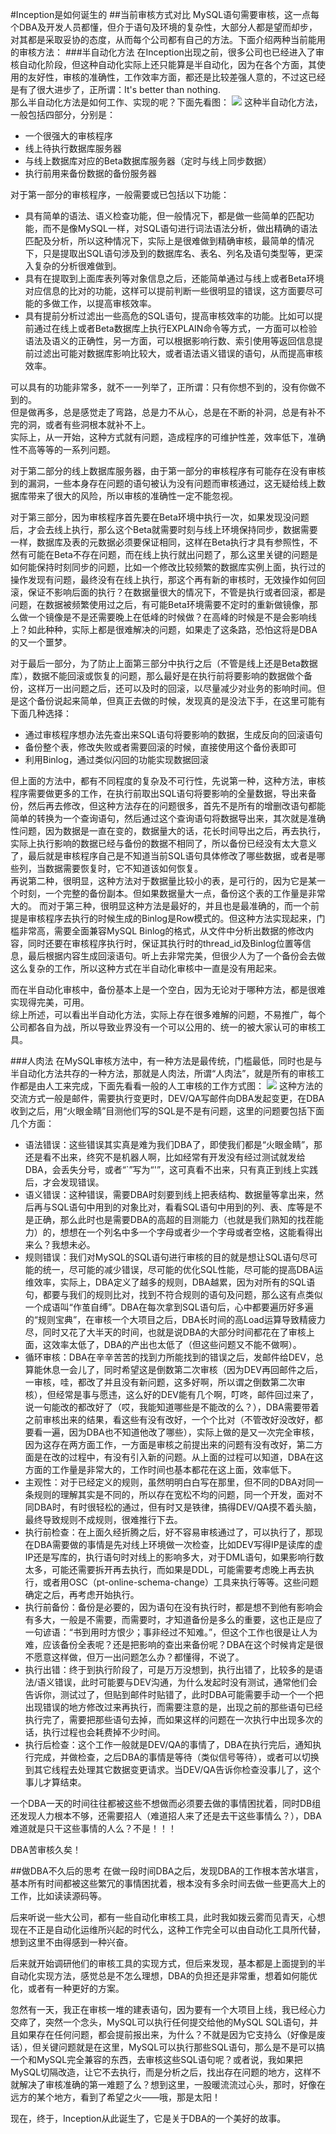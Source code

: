 #Inception是如何诞生的
##当前审核方式对比
MySQL语句需要审核，这一点每个DBA及开发人员都懂，但介于语句及环境的复杂性，大部分人都是望而却步，对其都是采取妥协的态度，从而每个公司都有自己的方法。下面介绍两种当前能用的审核方法：
###半自动化方法
在Inception出现之前，很多公司也已经进入了审核自动化阶段，但这种自动化实际上还只能算是半自动化，因为在各个方面，其使用的友好性，审核的准确性，工作效率方面，都还是比较差强人意的，不过这已经是有了很大进步了，正所谓：It's better than nothing.  
那么半自动化方法是如何工作、实现的呢？下面先看图：
![](inception_images/semiauto.png)
这种半自动化方法，一般包括四部分，分别是：  

* 一个很强大的审核程序  
* 线上待执行数据库服务器  
* 与线上数据库对应的Beta数据库服务器（定时与线上同步数据）  
* 执行前用来备份数据的备份服务器  

对于第一部分的审核程序，一般需要或已包括以下功能：  

* 具有简单的语法、语义检查功能，但一般情况下，都是做一些简单的匹配功能，而不是像MySQL一样，对SQL语句进行词法语法分析，做出精确的语法匹配及分析，所以这种情况下，实际上是很难做到精确审核，最简单的情况下，只是提取出SQL语句涉及到的数据库名、表名、列名及语句类型等，更深入复杂的分析很难做到。  
* 具有在提取到上面库表列等对象信息之后，还能简单通过与线上或者Beta环境对应信息的比对的功能，这样可以提前判断一些很明显的错误，这方面要尽可能的多做工作，以提高审核效率。
* 具有提前分析过滤出一些高危的SQL语句，提高审核效率的功能。比如可以提前通过在线上或者Beta数据库上执行EXPLAIN命令等方式，一方面可以检验语法及语义的正确性，另一方面，可以根据影响行数、索引使用等返回信息提前过滤出可能对数据库影响比较大，或者语法语义错误的语句，从而提高审核效率。

可以具有的功能非常多，就不一一列举了，正所谓：只有你想不到的，没有你做不到的。  
但是做再多，总是感觉走了弯路，总是力不从心，总是在不断的补洞，总是有补不完的洞，或者有些洞根本就补不上。  
实际上，从一开始，这种方式就有问题，造成程序的可维护性差，效率低下，准确性不高等等的一系列问题。

对于第二部分的线上数据库服务器，由于第一部分的审核程序有可能存在没有审核到的漏洞，一些本身存在问题的语句被认为没有问题而审核通过，这无疑给线上数据库带来了很大的风险，所以审核的准确性一定不能忽视。

对于第三部分，因为审核程序首先要在Beta环境中执行一次，如果发现没问题后，才会去线上执行，那么这个Beta就需要时刻与线上环境保持同步，数据需要一样，数据库及表的元数据必须要保证相同，这样在Beta执行才具有参照性，不然有可能在Beta不存在问题，而在线上执行就出问题了，那么这里关键的问题是如何能保持时刻同步的问题，比如一个修改比较频繁的数据库实例上面，执行过的操作发现有问题，最终没有在线上执行，那这个再有新的审核时，无效操作如何回滚，保证不影响后面的执行？在数据量很大的情况下，不管是执行或者回滚，都是问题，在数据被频繁使用过之后，有可能Beta环境需要不定时的重新做镜像，那么做一个镜像是不是还需要晚上在低峰的时候做？在高峰的时候是不是会影响线上？如此种种，实际上都是很难解决的问题，如果走了这条路，恐怕这将是DBA的又一个噩梦。

对于最后一部分，为了防止上面第三部分中执行之后（不管是线上还是Beta数据库），数据不能回滚或恢复的问题，那么最好是在执行前将要影响的数据做个备份，这样万一出问题之后，还可以及时的回滚，以尽量减少对业务的影响时间。但是这个备份说起来简单，但真正去做的时候，发现真的是没法下手，在这里可能有下面几种选择：  

* 通过审核程序想办法先查出来SQL语句将要影响的数据，生成反向的回滚语句
* 备份整个表，修改失败或者需要回滚的时候，直接使用这个备份表即可
* 利用Binlog，通过类似闪回的功能实现数据回滚

但上面的方法中，都有不同程度的复杂及不可行性，先说第一种，这种方法，审核程序需要做更多的工作，在执行前取出SQL语句将要影响的全量数据，导出来备份，然后再去修改，但这种方法存在的问题很多，首先不是所有的增删改语句都能简单的转换为一个查询语句，然后通过这个查询语句将数据导出来，其次就是准确性问题，因为数据是一直在变的，数据量大的话，花长时间导出之后，再去执行，实际上执行影响的数据已经与备份的数据不相同了，所以备份已经没有太大意义了，最后就是审核程序自己是不知道当前SQL语句具体修改了哪些数据，或者是哪些列，当数据需要恢复时，它不知道该如何恢复。  
再说第二种，很明显，这种方法对于数据量比较小的表，是可行的，因为它是某一个时刻，一个完整的备份副本。但如果数据量大一点，备份这个表的工作量是非常大的。
而对于第三种，很明显这种方法是最好的，并且也是最准确的，而一个前提是审核程序去执行的时候生成的Binlog是Row模式的。但这种方法实现起来，门槛非常高，需要全面兼容MySQL Binlog的格式，从文件中分析出数据的修改内容，同时还要在审核程序执行时，保证其执行时的thread_id及Binlog位置等信息，最后根据内容生成回滚语句。听上去非常完美，但很少人为了一个备份会去做这么复杂的工作，所以这种方式在半自动化审核中一直是没有用起来。

而在半自动化审核中，备份基本上是一个空白，因为无论对于哪种方法，都是很难实现得完美，可用。  
综上所述，可以看出半自动化方法，实际上存在很多难解的问题，不易推广，每个公司都各自为战，所以导致业界没有一个可以公用的、统一的被大家认可的审核工具。

###人肉法
在MySQL审核方法中，有一种方法是最传统，门槛最低，同时也是与半自动化方法共存的一种方法，那就是人肉法，所谓“人肉法”，就是所有的审核工作都是由人工来完成，下面先看看一般的人工审核的工作方式图：
![](inception_images/noauto.png)
这种方法的交流方式一般是邮件，需要执行变更时，DEV/QA写邮件向DBA发起变更，在DBA收到之后，用“火眼金睛”目测他们写的SQL是不是有问题，这里的问题要包括下面几个方面：

* 语法错误：这些错误其实真是难为我们DBA了，即使我们都是“火眼金睛”，那还是看不出来，终究不是机器人啊，比如经常有开发没有经过测试就发给DBA，会丢失分号，或者“\`”写为“'”，这可真看不出来，只有真正到线上实践后，才会发现错误。
* 语义错误：这种错误，需要DBA时刻要到线上把表结构、数据量等拿出来，然后再与SQL语句中用到的对象比对，看看SQL语句中用到的列、表、库等是不是正确，那么此时也是需要DBA的高超的目测能力（也就是我们熟知的找茬能力）的，想想在一个列名中多一个字母或者少一个字母或者空格，这能看得出来么？我想未必。
* 规则错误：我们对MySQL的SQL语句进行审核的目的就是想让SQL语句尽可能的统一，尽可能的减少错误，尽可能的优化SQL性能，尽可能的提高DBA运维效率，实际上，DBA定义了越多的规则，DBA越累，因为对所有的SQL语句，都要与我们的规则比对，找到不符合规则的语句及问题，那么这有点类似一个成语叫“作茧自缚”。DBA在每次拿到SQL语句后，心中都要遍历好多遍的“规则宝典”，在审核一个大项目之后，DBA长时间的高Load运算导致精疲力尽，同时又花了大半天的时间，也就是说DBA的大部分时间都花在了审核上面，这效率太低了，DBA的产出也太低了（但这些问题又不能不做啊）。
* 循环审核：DBA在辛辛苦苦的找到力所能找到的错误之后，发邮件给DEV，总算能休息一会儿了，同时希望这是倒数第二次审核（因为DEV再回邮件之后，一审核，哇，都改了并且没有新问题，这多好啊，所以谓之倒数第二次审核），但经常是事与愿违，这么好的DEV能有几个啊，叮咚，邮件回过来了，说一句能改的都改好了（哎，我能知道哪些是不能改的么？），DBA需要带着之前审核出来的结果，看这些有没有改好，一个个比对（不管改好没改好，都要看一遍，因为DBA也不知道他改了哪些），实际上做的是又一次完全审核，因为这存在两方面工作，一方面是审核之前提出来的问题有没有改好，第二方面是在改的过程中，有没有引入新的问题。从上面的过程可以知道，DBA在这方面的工作量是非常大的，工作时间也基本都花在这上面，效率低下。
* 主观性：对于已经定义的规则，虽然明明白白写在那里，但不同的DBA对同一条规则的理解其实是不同的，所以存在宽松不均的问题，同一个开发，面对不同DBA时，有时很轻松的通过，但有时又是铁律，搞得DEV/QA摸不着头脑，最终导致规则不成规则，很难推行下去。
* 执行前检查：在上面久经折腾之后，好不容易审核通过了，可以执行了，那现在DBA需要做的事情是先对线上环境做一次检查，比如DEV写得IP是读库的虚IP还是写库的，执行语句时对线上的影响多大，对于DML语句，如果影响行数太多，可能还需要拆开再去执行，而如果是DDL，可能需要考虑晚上再去执行，或者用OSC（pt-online-schema-change）工具来执行等等。这些问题确定之后，再考虑开始执行。
* 执行前备份：备份是必要的，因为语句在没有执行时，都是想不到他有影响会有多大，一般是不需要，而需要时，才知道备份是多么的重要，这也正是应了一句谚语：“书到用时方恨少；事非经过不知难。”，但这个工作也很是让人为难，应该备份全表呢？还是把影响的查出来备份呢？DBA在这个时候肯定是很不愿意这样做，但万一出问题怎么办？都懂得，不说了。
* 执行出错：终于到执行阶段了，可是万万没想到，执行出错了，比较多的是语法/语义错误，此时可能要与DEV沟通，为什么发起时没有测试，通常他们会告诉你，测试过了，但贴到邮件时贴错了，此时DBA可能需要手动一个一个把出现错误的地方修改过来再执行，而需要注意的是，出现之前的那些语句已经执行完了，需要把那些语句去掉，而如果这样的问题在一次执行中出现多次的话，执行过程也会耗费掉不少时间。
* 执行后检查：这个工作一般就是DEV/QA的事情了，DBA在执行完后，通知执行完成，并做检查，之后DBA的事情是等待（类似信号等待），或者可以切换到其它线程去处理其它数据变更请求。当DEV/QA告诉你检查没事儿了，这个事儿才算结束。

一个DBA一天的时间往往都被这些不想做而必须要去做的事情困扰着，同时DB组还发现人力根本不够，还需要招人（难道招人来了还是去干这些事情么？），DBA难道就是只干这些事情的人么？不是！！！

DBA苦审核久矣！

##做DBA不久后的思考
在做一段时间DBA之后，发现DBA的工作根本苦水堪言，基本所有时间都被这些繁冗的事情困扰着，根本没有多余时间去做一些更高大上的工作，比如读读源码等。

后来听说一些大公司，都有一些自动化审核工具，此时我如拨云雾而见青天，心想现在不正是自动化运维所兴起的时代么，这种工作完全可以由自动化工具所代替，想到这里不由得感到一种兴奋。

后来就开始调研他们的审核工具的实现方式，但后来发现，基本都是上面提到的半自动化实现方法，感觉总是不怎么理想，DBA的负担还是非常重，想着如何能优化，或者有一种更好的方案。

忽然有一天，我正在审核一堆的建表语句，因为要有一个大项目上线，我已经心力交瘁了，突然一个念头，MySQL可以执行任何提交给他的MySQL SQL语句，并且如果存在任何问题，都会提前报出来，为什么？不就是因为它支持么（好像是废话），但关键问题就是在这里，MySQL可以执行那些SQL语句，那么是不是可以搞一个和MySQL完全兼容的东西，去审核这些SQL语句呢？或者说，我如果把MySQL切隔改造，让它不去执行，而是分析之后，找出存在问题的地方，这样不就解决了审核准确的第一难题了么？想到这里，一股暖流流过心头，那时，好像在远方的某个地方，看到了希望之火——哦，那是太阳！

现在，终于，Inception从此诞生了，它是关于DBA的一个美好的故事。

